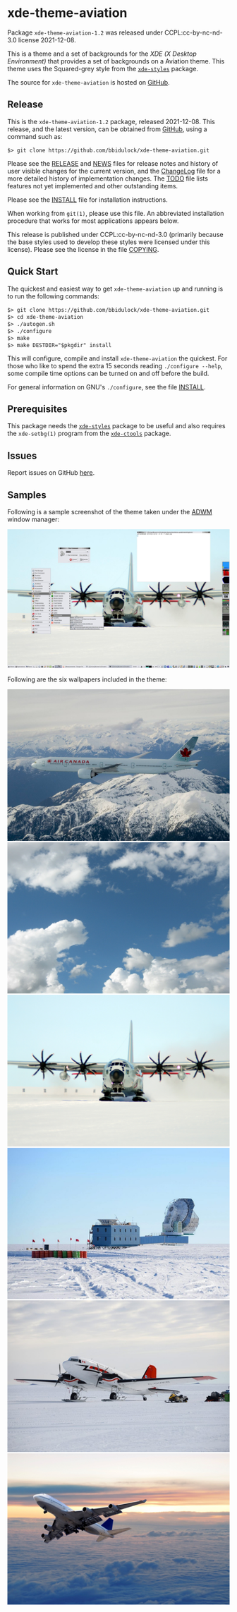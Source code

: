 [xde-theme-aviation -- read me first file.  2021-12-08]: #

xde-theme-aviation
===============

Package `xde-theme-aviation-1.2` was released under CCPL:cc-by-nc-nd-3.0
license 2021-12-08.

This is a theme and a set of backgrounds for the _XDE (X Desktop
Environment)_ that provides a set of backgrounds on
a Aviation theme.
This theme uses the Squared-grey style from the [`xde-styles`][11]
package.

The source for `xde-theme-aviation` is hosted on [GitHub][1].


Release
-------

This is the `xde-theme-aviation-1.2` package, released 2021-12-08.
This release, and the latest version, can be obtained from [GitHub][1],
using a command such as:

    $> git clone https://github.com/bbidulock/xde-theme-aviation.git

Please see the [RELEASE][3] and [NEWS][4] files for release notes and
history of user visible changes for the current version, and the
[ChangeLog][5] file for a more detailed history of implementation
changes.  The [TODO][6] file lists features not yet implemented and
other outstanding items.

Please see the [INSTALL][8] file for installation instructions.

When working from `git(1)`, please use this file.  An abbreviated
installation procedure that works for most applications appears below.

This release is published under CCPL:cc-by-nc-nd-3.0 (primarily because
the base styles used to develop these styles were licensed under this
license).
Please see the license in the file [COPYING][10].


Quick Start
-----------

The quickest and easiest way to get `xde-theme-aviation` up and
running is to run the following commands:

    $> git clone https://github.com/bbidulock/xde-theme-aviation.git
    $> cd xde-theme-aviation
    $> ./autogen.sh
    $> ./configure
    $> make
    $> make DESTDIR="$pkgdir" install

This will configure, compile and install `xde-theme-aviation` the
quickest.  For those who like to spend the extra 15 seconds reading
`./configure --help`, some compile time options can be turned on and off
before the build.

For general information on GNU's `./configure`, see the file
[INSTALL][8].


Prerequisites
-------------

This package needs the [`xde-styles`][11] package to be useful and also
requires the `xde-setbg(1)` program from the [`xde-ctools`][12] package.


Issues
------

Report issues on GitHub [here][2].


Samples
-------

Following is a sample screenshot of the theme taken under the [ADWM][13]
window manager:

![adwm.jpg](scrot/adwm.jpg "Wallpaper #3")

Following are the six wallpapers included in the theme:

![aircanada_mountains.jpg](images/aircanada_mountains.jpg "Wallpaper #1")
![clouds.jpg](images/clouds.jpg "Wallpaper #2")
![greenland.jpg](images/greenland.jpg "Wallpaper #3")
![groundstation.jpg](images/groundstation.jpg "Wallpaper #4")
![skis.jpg](images/skis.jpg "Wallpaper #5")
![soaring.jpg](images/soaring.jpg "Wallpaper #6")



[1]: https://github.com/bbidulock/xde-theme-aviation
[2]: https://github.com/bbidulock/xde-theme-aviation/issues
[3]: https://github.com/bbidulock/xde-theme-aviation/blob/1.2/RELEASE
[4]: https://github.com/bbidulock/xde-theme-aviation/blob/1.2/NEWS
[5]: https://github.com/bbidulock/xde-theme-aviation/blob/1.2/ChangeLog
[6]: https://github.com/bbidulock/xde-theme-aviation/blob/1.2/TODO
[7]: https://github.com/bbidulock/xde-theme-aviation/blob/1.2/COMPLIANCE
[8]: https://github.com/bbidulock/xde-theme-aviation/blob/1.2/INSTALL
[9]: https://github.com/bbidulock/xde-theme-aviation/blob/1.2/LICENSE
[10]: https://github.com/bbidulock/xde-theme-aviation/blob/1.2/COPYING
[11]: https://github.com/bbidulock/xde-styles
[12]: https://github.com/bbidulock/xde-ctools
[13]: https://bbidulock.github.io/adwm

[ vim: set ft=markdown sw=4 tw=72 nocin nosi fo+=tcqlorn spell: ]: #
